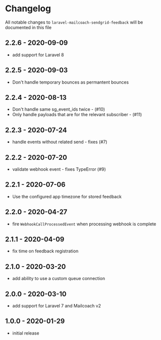 # Changelog

All notable changes to `laravel-mailcoach-sendgrid-feedback` will be documented in this file

## 2.2.6 - 2020-09-09

- add support for Laravel 8

## 2.2.5 - 2020-09-03

- Don't handle temporary bounces as permantent bounces

## 2.2.4 - 2020-08-13

- Don't handle same sg_event_ids twice - (#10)
- Only handle payloads that are for the relevant subscriber - (#11)

## 2.2.3 - 2020-07-24

- handle events without related send - fixes (#7)


## 2.2.2 - 2020-07-20

- validate webhook event - fixes TypeError (#9)

## 2.2.1 - 2020-07-06

- Use the configured app timezone for stored feedback

## 2.2.0 - 2020-04-27

- fire `WebhookCallProcessedEvent` when processing webhook is complete

## 2.1.1 - 2020-04-09

- fix time on feedback registration

## 2.1.0 - 2020-03-20

- add ability to use a custom queue connection

## 2.0.0 - 2020-03-10

- add support for Laravel 7 and Mailcoach v2

## 1.0.0 - 2020-01-29

- initial release
